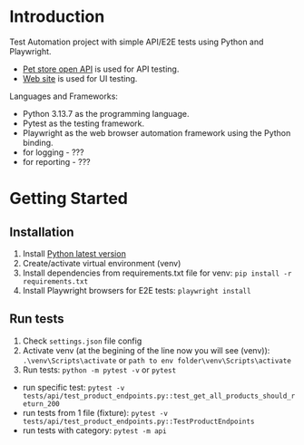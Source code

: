 # Introduction
Test Automation project with simple API/E2E tests using Python and Playwright.
 - [Pet store open API](https://petstore.swagger.io/) is used for API testing.
 - [Web site](https://petstore.swagger.io/) is used for UI testing.

Languages and Frameworks: 
 - Python 3.13.7 as the programming language.
 - Pytest as the testing framework.
 - Playwright as the web browser automation framework using the Python binding.
 - for logging - ???
 - for reporting - ???

# Getting Started

## Installation

1. Install [Python latest version](https://www.python.org/downloads/)
2. Create/activate virtual environment (venv)
3. Install dependencies from requirements.txt file for venv: `pip install -r requirements.txt`
4. Install Playwright browsers for E2E tests: `playwright install`

## Run tests

1. Check `settings.json` file config
2. Activate venv (at the begining of the line now you will see (venv)): 
`.\venv\Scripts\activate` or `path to env folder\venv\Scripts\activate`
3. Run tests: `python -m pytest -v` or `pytest`
- run specific test: `pytest -v tests/api/test_product_endpoints.py::test_get_all_products_should_return_200`
- run tests from 1 file (fixture): `pytest -v tests/api/test_product_endpoints.py::TestProductEndpoints`
- run tests with category: `pytest -m api`
